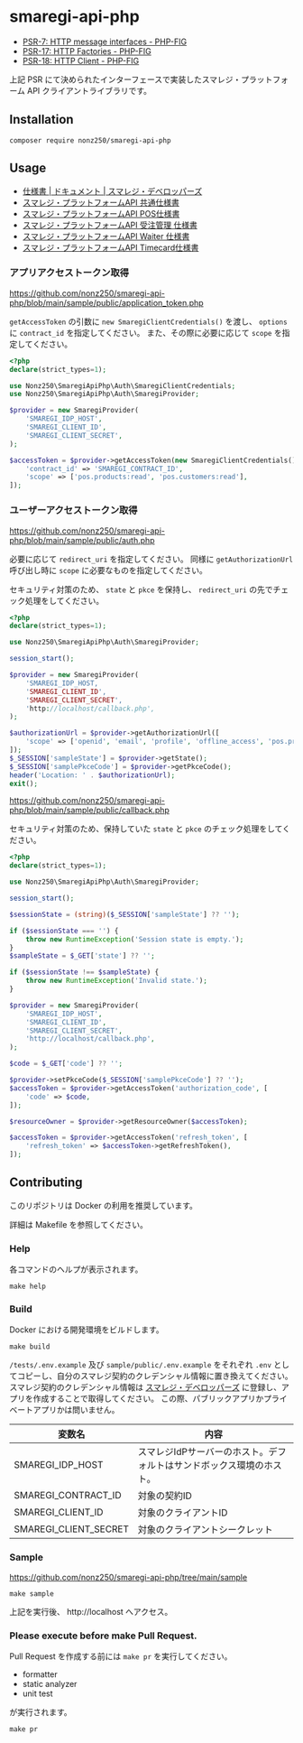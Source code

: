 # smaregi-api-php

* [PSR-7: HTTP message interfaces - PHP-FIG](https://www.php-fig.org/psr/psr-7/)
* [PSR-17: HTTP Factories - PHP-FIG](https://www.php-fig.org/psr/psr-17/)
* [PSR-18: HTTP Client - PHP-FIG](https://www.php-fig.org/psr/psr-18/)

上記 PSR にて決められたインターフェースで実装したスマレジ・プラットフォーム API クライアントライブラリです。

## Installation

```shell
composer require nonz250/smaregi-api-php
```

## Usage

* [仕様書 | ドキュメント | スマレジ・デベロッパーズ](https://developers.smaregi.dev/documents/api_reference)
* [スマレジ・プラットフォームAPI 共通仕様書](https://developers.smaregi.dev/apidoc/common/)
* [スマレジ・プラットフォームAPI POS仕様書](https://www1.smaregi.dev/apidoc/)
* [スマレジ・プラットフォームAPI 受注管理 仕様書](https://order-shipment.smaregi.dev/apidoc/)
* [スマレジ・プラットフォームAPI Waiter 仕様書](https://waiter1.smaregi.dev/apidoc/)
* [スマレジ・プラットフォームAPI Timecard仕様書](https://timecard1.smaregi.dev/apidoc/)

### アプリアクセストークン取得

https://github.com/nonz250/smaregi-api-php/blob/main/sample/public/application_token.php

`getAccessToken` の引数に `new SmaregiClientCredentials()` を渡し、 `options` に `contract_id` を指定してください。
また、その際に必要に応じて `scope` を指定してください。

```php
<?php
declare(strict_types=1);

use Nonz250\SmaregiApiPhp\Auth\SmaregiClientCredentials;
use Nonz250\SmaregiApiPhp\Auth\SmaregiProvider;

$provider = new SmaregiProvider(
    'SMAREGI_IDP_HOST',
    'SMAREGI_CLIENT_ID',
    'SMAREGI_CLIENT_SECRET',
);

$accessToken = $provider->getAccessToken(new SmaregiClientCredentials(), [
    'contract_id' => 'SMAREGI_CONTRACT_ID',
    'scope' => ['pos.products:read', 'pos.customers:read'],
]);
```

### ユーザーアクセストークン取得

https://github.com/nonz250/smaregi-api-php/blob/main/sample/public/auth.php

必要に応じて `redirect_uri` を指定してください。
同様に `getAuthorizationUrl` 呼び出し時に `scope` に必要なものを指定してください。

セキュリティ対策のため、 `state` と `pkce` を保持し、 `redirect_uri` の先でチェック処理をしてください。

```php
<?php
declare(strict_types=1);

use Nonz250\SmaregiApiPhp\Auth\SmaregiProvider;

session_start();

$provider = new SmaregiProvider(
    'SMAREGI_IDP_HOST,
    'SMAREGI_CLIENT_ID',
    'SMAREGI_CLIENT_SECRET',
    'http://localhost/callback.php',
);

$authorizationUrl = $provider->getAuthorizationUrl([
    'scope' => ['openid', 'email', 'profile', 'offline_access', 'pos.products:read', 'pos.customers:read'],
]);
$_SESSION['sampleState'] = $provider->getState();
$_SESSION['samplePkceCode'] = $provider->getPkceCode();
header('Location: ' . $authorizationUrl);
exit();
```

https://github.com/nonz250/smaregi-api-php/blob/main/sample/public/callback.php

セキュリティ対策のため、保持していた `state` と `pkce` のチェック処理をしてください。

```php
<?php
declare(strict_types=1);

use Nonz250\SmaregiApiPhp\Auth\SmaregiProvider;

session_start();

$sessionState = (string)($_SESSION['sampleState'] ?? '');

if ($sessionState === '') {
    throw new RuntimeException('Session state is empty.');
}
$sampleState = $_GET['state'] ?? '';

if ($sessionState !== $sampleState) {
    throw new RuntimeException('Invalid state.');
}

$provider = new SmaregiProvider(
    'SMAREGI_IDP_HOST',
    'SMAREGI_CLIENT_ID',
    'SMAREGI_CLIENT_SECRET',
    'http://localhost/callback.php',
);

$code = $_GET['code'] ?? '';

$provider->setPkceCode($_SESSION['samplePkceCode'] ?? '');
$accessToken = $provider->getAccessToken('authorization_code', [
    'code' => $code,
]);

$resourceOwner = $provider->getResourceOwner($accessToken);

$accessToken = $provider->getAccessToken('refresh_token', [
    'refresh_token' => $accessToken->getRefreshToken(),
]);
```

## Contributing

このリポジトリは Docker の利用を推奨しています。

詳細は Makefile を参照してください。

### Help

各コマンドのヘルプが表示されます。

```shell
make help
```

### Build

Docker における開発環境をビルドします。

```shell
make build
```

`/tests/.env.example` 及び `sample/public/.env.example` をそれぞれ `.env` としてコピーし、自分のスマレジ契約のクレデンシャル情報に置き換えてください。
スマレジ契約のクレデンシャル情報は [スマレジ・デベロッパーズ](https://developers.smaregi.dev/) に登録し、アプリを作成することで取得してください。
この際、パブリックアプリかプライベートアプリかは問いません。

|変数名|内容|
|-----|---|
|SMAREGI_IDP_HOST|スマレジIdPサーバーのホスト。デフォルトはサンドボックス環境のホスト。|
|SMAREGI_CONTRACT_ID|対象の契約ID|
|SMAREGI_CLIENT_ID|対象のクライアントID|
|SMAREGI_CLIENT_SECRET|対象のクライアントシークレット|

### Sample

https://github.com/nonz250/smaregi-api-php/tree/main/sample

```shell
make sample
```

上記を実行後、 http://localhost へアクセス。

### Please execute before make Pull Request.

Pull Request を作成する前には `make pr` を実行してください。

* formatter
* static analyzer
* unit test

が実行されます。

```shell
make pr
```
